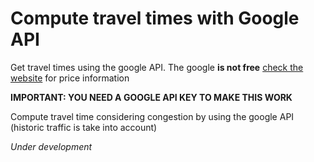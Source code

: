 # Compute travel times with Google API
Get travel times using the google API. The google **is not free** 
[check the website](https://cloud.google.com/maps-platform/pricing/) for price information

**IMPORTANT: YOU NEED A GOOGLE API KEY TO MAKE THIS WORK**

Compute travel time considering congestion by using the google API (historic traffic is take into account)

*Under development*
